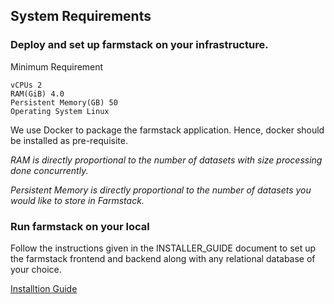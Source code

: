 
## System Requirements

### Deploy and set up farmstack on your infrastructure.

Minimum Requirement

```
vCPUs 2
RAM(GiB) 4.0
Persistent Memory(GB) 50
Operating System Linux
```

We use Docker to package the farmstack application. Hence, docker should be installed as pre-requisite.

*RAM is directly proportional to the number of datasets with size processing done concurrently.*

*Persistent Memory is directly proportional to the number of datasets you would like to store in Farmstack.*

### Run farmstack on your local

Follow the instructions given in the INSTALLER_GUIDE document to set up the farmstack frontend and backend along with any relational database of your choice.

[Installtion Guide](https://github.com/digitalgreenorg/farmstack-backend/tree/main/docs/INSTALLATION_GUIDE.md)
